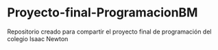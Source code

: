 # Proyecto-final-ProgramacionBM
Repositorio creado para compartir el proyecto final de programación del colegio Isaac Newton

